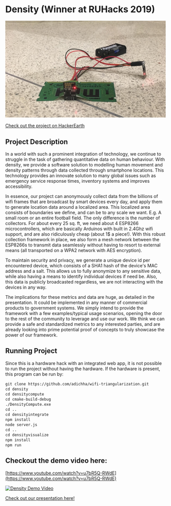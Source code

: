 # Density (Winner at RUHacks 2019)

![ESP8266 Module](https://raw.githubusercontent.com/rushigandhi/density/master/Assets/module.jpg "ESP8266 Module")

[Check out the project on HackerEarth](https://ruhacks2019.hackerearth.com/challenges/hackathon/ru-hacks-2019/dashboard/1e422e1/submission/)

## Project Description

In a world with such a prominent integration of technology, we continue to struggle in the task of gathering quantitative data on human behaviour. With density, we provide a software solution to modelling human movement and density patterns through data collected through smartphone locations. This technology provides an innovate solution to many global issues such as emergency service response times, inventory systems and improves accessibility.

In essence, our project can anonymously collect data from the billions of wifi frames that are broadcast by smart devices every day, and apply them to generate location data around a localized area. This localized area consists of boundaries we define, and can be to any scale we want. E.g. A small room or an entire football field. The only difference is the number of collectors. For about every 25 sq. ft, we need about 4 ESP8266 microcontrollers, which are basically Arduinos with built in 2.4Ghz wifi support, and are also ridiculously cheap (about 1\$ a piece!). With this robust collection framework in place, we also form a mesh network between the ESP8266s to transmit data seamlessly without having to resort to external means (all transported on a WPA2 network with AES encryption).

To maintain security and privacy, we generate a unique device id per encountered device, which consists of a SHA1 hash of the device's MAC address and a salt. This allows us to fully anonymize to any sensitive data, while also having a means to identify individual devices if need be. Also, this data is publicly broadcasted regardless, we are not interacting with the devices in any way.

The implications for these metrics and data are huge, as detailed in the presentation. It could be implemented in any manner of commercial products to government systems. We simply intend to provide the framework with a few examples/typical usage scenarios, opening the door to the rest of the community to leverage and use our work. We think we can provide a safe and standardized metrics to any interested parties, and are already looking into prime potential proof of concepts to truly showcase the power of our framework.

## Running Project

Since this is a hardware hack with an integrated web app, it is not possible to run the project without having the hardware. If the hardware is present, this program can be run by:

```installation:
git clone https://github.com/adichha/wifi-triangularization.git
cd density
cd densitycompute
cd cmake-build-debug
./DensityCompute.exe
cd ..
cd densityintegrate
npm install
node server.js
cd ..
cd densityvisualize
npm install
npm run
```

## Checkout the demo video here:

[https://www.youtube.com/watch?v=u7bR5Q-RWdE](https://www.youtube.com/watch?v=u7bR5Q-RWdE)

[![Density Demo Video](http://img.youtube.com/vi/u7bR5Q-RWdE/0.jpg)](https://www.youtube.com/watch?v=u7bR5Q-RWdE)

[Check out our presentation here!](https://raw.githubusercontent.com/rushigandhi/density/master/Assets/DensityReveal.pptx)
